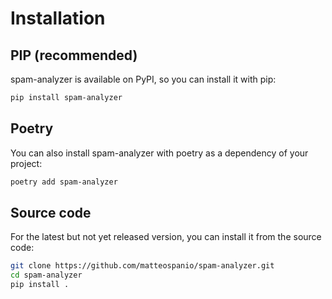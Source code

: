 # Installation

## PIP (recommended)

spam-analyzer is available on PyPI, so you can install it with pip:

```bash
pip install spam-analyzer
```

## Poetry

You can also install spam-analyzer with poetry as a dependency of your project:

```bash
poetry add spam-analyzer
```

## Source code

For the latest but not yet released version, you can install it from the source code:

```bash
git clone https://github.com/matteospanio/spam-analyzer.git
cd spam-analyzer
pip install .
```
